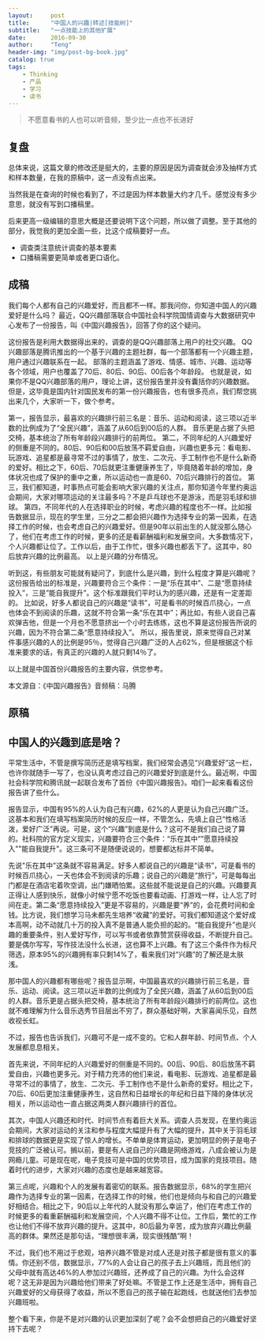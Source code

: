 ```yaml
---
layout:     post
title:      "中国人的兴趣|转述[技能树]"
subtitle:   "一点技能上的其他扩展"
date:       2016-09-30
author:     "Teng"
header-img: "img/post-bg-book.jpg"
catalog: true
tags:
    - Thinking
    - 产品
    - 学习
    - 读书
---
```


> 不愿意看书的人也可以听音频，至少比一点也不长进好

## 复盘

总体来说，这篇文章的修改还是挺大的，主要的原因是因为调查就会涉及抽样方式和样本数量，在我的原稿中，这一点没有点出来。

当然我是在查询的时候也看到了，不过是因为样本数量大约才几千。感觉没有多少意思，就没有写到口播稿里。

后来更高一级编辑的意思大概是还要说明下这个问题，所以做了调整。至于其他的部分，我觉我的更加全面一些，比这个成稿要好一点。

- 调查类注意统计调查的基本要素
- 口播稿需要更简单或者更口语化。

## 成稿

我们每个人都有自己的兴趣爱好，而且都不一样。那我问你，你知道中国人的兴趣爱好是什么吗？
最近，QQ兴趣部落联合中国社会科学院国情调查与大数据研究中心发布了一份报告，叫《中国兴趣报告》，回答了你的这个疑问。

这份报告是利用大数据得出来的，调查的是QQ兴趣部落上用户的社交兴趣。
QQ兴趣部落是腾讯推出的一个基于兴趣的主题社群，每一个部落都有一个兴趣主题，用户通过兴趣联系在一起。
部落的主题涵盖了游戏、情感、城市、兴趣、运动等各个领域，用户也覆盖了70后、80后、90后、00后各个年龄段。
也就是说，如果你不是QQ兴趣部落的用户，理论上讲，这份报告里并没有囊括你的兴趣数据。
但是，这毕竟是国内针对国民发布的第一份兴趣报告，也有很多亮点，我们帮您挑出来几个，大家听一下，做个参考。

第一，报告显示，最喜欢的兴趣排行前三名是：音乐、运动和阅读，这三项以近半数的比例成为了“全民兴趣”，涵盖了从60后到00后的人群。
音乐更是占据了头把交椅，基本统治了所有年龄段兴趣排行的前两位。
第二，不同年纪的人兴趣爱好的侧重是不同的。80后、90后和00后放荡不羁爱自由，兴趣也更多元：看电影、玩游戏、追星都是最寻常不过的事情了，放生、二次元、手工制作也不是什么新奇的爱好。相比之下，60后、70后就更注重健康养生了，毕竟随着年龄的增加，身体状况也成了保护的重中之重，所以运动也一直是60、70后兴趣排行的首位。
第三，我们都知道，时事热点可能会影响大家兴趣的关注点，那你知道今年里约奥运会期间，大家对哪项运动的关注最多吗？不是乒乓球也不是游泳，而是羽毛球和排球。
第四，不同年代的人在选择职业的时候，考虑兴趣的程度也不一样。比如报告数据显示，现在的学生里，三分之二都会把兴趣作为选择专业的第一因素，在选择工作的时候，也会考虑自己的兴趣爱好。但是90年以前出生的人就没那么随心了，他们在考虑工作的时候，更多的还是看薪酬福利和发展空间，大多数情况下，个人兴趣都让位了。工作以后，由于工作忙，很多兴趣也都丢下了。这其中，80后放弃兴趣的比例最高。
以上是兴趣的分布情况。

听到这，有些朋友可能就有疑问了，到底什么是兴趣，到什么程度才算是兴趣呢？这份报告给出的标准是，兴趣要符合三个条件：一是“乐在其中”、二是“愿意持续投入”，三是”能自我提升”。这个标准跟我们平时认为的感兴趣，还是有一定差距的。
比如说，好多人都说自己的兴趣是“读书”，可是看书的时候百爪挠心，一点也体会不到阅读的乐趣，这就不符合第一条“乐在其中”；再比如，有些人说自己喜欢弹吉他，但是一个月也不愿意挤出一个小时去练练，这也不算是这份报告所说的兴趣，因为不符合第二条“愿意持续投入”。
所以，报告里说，原来觉得自己对某件事感兴趣的人的比例是95％，觉得自己兴趣广泛的人占62%，但是根据这个标准来要求的话，有真正的兴趣的人就只剩14％了。

以上就是中国首份兴趣报告的主要内容，供您参考。

本文源自：《中国兴趣报告》音频稿：马腾

## 原稿

## 中国人的兴趣到底是啥？

平常生活中，不管是撰写简历还是填写档案，我们经常会遇见“兴趣爱好”这一栏，也许你就随手一写了，也没认真考虑过自己的兴趣爱好到底是什么。最近啊，中国社会科学院和腾讯就一起联合发布了首份《中国兴趣报告》。咱们一起来看看这份报告讲了些什么。

报告显示，中国有95%的人认为自己有兴趣，62%的人更是认为自己兴趣广泛。这基本和我们在填写档案简历时候的反应一样，不管怎么，先填上自己“性格活泼，爱好广泛”再说。可是，这个“兴趣”到底是什么？这可不是我们自己说了算的。社科院的官方定义现实，兴趣要符合三个条件：“乐在其中”"愿意持续投入""能自我提升"。这三条可不是随便说说的，想要都达标并不简单。

先说"乐在其中"这条就不容易满足。好多人都说自己的兴趣是“读书”，可是看书的时候百爪挠心，一天也体会不到阅读的乐趣；说自己的兴趣是“旅行”，可是每每出门都是在酒店宅着吹空调，出门嫌晒怕累。这些就不能说是自己的兴趣。兴趣要真正得让人感到快乐，就像小时候宁愿不吃饭也要看动画、打游戏一样，让人忘了时间在走。第二条“愿意持续投入”更是不容易的，兴趣是要“养”的，会花费时间和金钱。比方说，我们想学习马未都先生培养“收藏”的爱好。可我们都知道这个爱好成本高啊，动不动就几十万的投入真不是普通人能负担的起的。“能自我提升”也是兴趣的重要条件，别人爱好写作，可以写书或者依靠赞赏获得收益，不断提升自己。要是偶尔写写，写作技法没什么长进，这也算不上兴趣。有了这三个条件作为标尺筛选，原本95%的兴趣拥有率只剩14%了，看来我们对“兴趣”的了解还是太肤浅。

那中国人的兴趣都有哪些呢？报告显示啊，中国最喜欢的兴趣排行前三名是，音乐、运动、阅读。这三项以近半数的比例成为了全民兴趣，涵盖了从60后到00后的人群。音乐更是占据头把交椅，基本统治了所有年龄段兴趣排行的前两位。这也就不难理解为什么音乐选秀节目层出不穷了，群众基础好啊，大家喜闻乐见，自然收视长虹。

不过，报告也告诉我们，兴趣可不是一成不变的。它和人群年龄、时间节点、个人发展都息息相关。

首先来说，不同年纪的人兴趣爱好的侧重是不同的。00后、90后、80后放荡不羁爱自由，兴趣也更多元。对于精力充沛的他们来说，看电影、玩游戏、追星都是最寻常不过的事情了，放生、二次元、手工制作也不是什么新奇的爱好。相比之下，70后、60后更加注重健康养生，这自然和日益增长的年纪和日益下降的身体状况相关，所以运动也一直占据这两类人群兴趣排行的首位。

其次，中国人兴趣还和时代、时间节点有着巨大关系。调查人员发现，在里约奥运会期间，大家对运动的关注和参与程度大幅提升有了大幅的提升，其中关于羽毛球和排球的数据更是实现了惊人的增长。不单单是体育运动，更加明显的例子是电子竞技的广泛被认可。搁以前，要是有人说自己的兴趣是网络游戏，八成会被认为是网瘾儿童。可是现在呢，电子竞技可是中国的优势项目，成为国家的竞技项目。随着时代的进步，大家对兴趣的态度也是越来越宽容。

第三点呢，兴趣和个人的发展有着密切的联系。报告数据显示，68%的学生把兴趣作为选择专业的第一因素，在选择工作的时候，他们也是倾向与和自己的兴趣爱好相结合。相比之下，90后以上年代的人就没有那么幸运了，他们在考虑工作的时候更多的看重薪酬福利和发展空间，个人兴趣不得不让位。工作后，繁忙的工作也让他们不得不放弃兴趣的提升。这其中，80后最为辛苦，成为放弃兴趣比例最高的群体。果然还是那句话，“理想很丰满，现实很残酷”啊！

不过，我们也不用过于悲观，培养兴趣不管是对成人还是对孩子都是很有意义的事情。你还别不信，数据显示，77%的人会让自己的孩子去上兴趣班，而且他们的父母中就有高达46%的人参加过兴趣班，还养成了自己的兴趣。为什么会这样呢？这无非是因为兴趣给他们带来了好处嘛。不管是工作上还是生活中，拥有自己兴趣爱好的父母获得了收益，所以不愿自己的孩子输在起跑线，也就送他们去参加兴趣班啦。

整个看下来，你是不是对兴趣的认识更加深刻了呢？会不会想把自己的兴趣爱好坚持下去呢？







